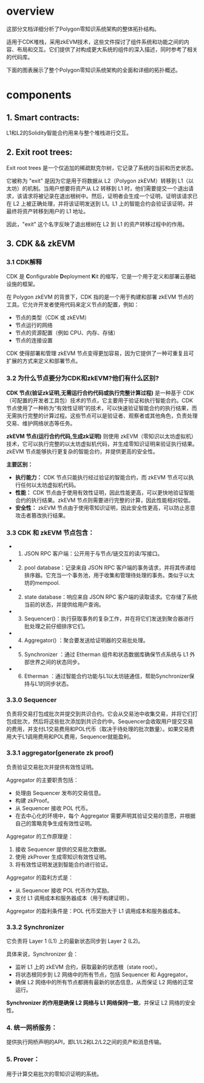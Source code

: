 # overview

这部分文档详细分析了Polygon零知识系统架构的整体拓扑结构。

适用于CDK堆栈，采用zkEVM技术，这些文件探讨了组件系统和功能之间的内容、布局和交互。它们提供了对构成更大系统的组件的深入描述，同时参考了相关的代码库。

下面的图表展示了整个Polygon零知识系统架构的全面和详细的拓扑概述。

# components

## 1. Smart contracts: 

L1和L2的Solidity智能合约用来与整个堆栈进行交互。

## 2. Exit root trees:

Exit root trees 是一个仅追加的稀疏默克尔树，它记录了系统的当前和历史状态。

它被称为 "exit" 是因为它是用于将数据从 L2（Polygon zkEVM）转移到 L1（以太坊）的机制。当用户想要将资产从 L2 转移到 L1 时，他们需要提交一个退出请求，该请求将被记录在退出根树中。然后，证明者会生成一个证明，证明该请求已在 L2 上被正确处理，并将该证明发送到 L1。L1 上的智能合约会验证该证明，并最终将资产转移到用户的 L1 地址。

因此，"exit" 这个名字反映了退出根树在 L2 到 L1 的资产转移过程中的作用。

## 3. CDK && zkEVM

### 3.1 CDK解释

CDK 是 **C**onfigurable **D**eployment **K**it 的缩写，它是一个用于定义和部署云基础设施的框架。

在 Polygon zkEVM 的背景下，CDK 指的是一个用于构建和部署 zkEVM 节点的工具。它允许开发者使用代码来定义节点的配置，例如：

* 节点的类型（CDK 或 zkEVM）
* 节点运行的网络
* 节点的资源配置（例如 CPU、内存、存储）
* 节点的连接设置

CDK 使得部署和管理 zkEVM 节点变得更加容易，因为它提供了一种可重复且可扩展的方式来定义和部署节点。

### 3.2 为什么节点要分为CDK和zkEVM?他们有什么区别?

**CDK 节点(验证zk证明,无需运行合约代码或执行完整计算过程)** 是一种基于 CDK（可配置的开发者工具包）技术的节点，它主要用于验证和执行智能合约。CDK 节点使用了一种称为“有效性证明”的技术，可以快速验证智能合约的执行结果，而无需执行完整的计算过程。这些节点可以是验证者、观察者或其他角色，负责处理交易、维护网络状态等任务。

**zkEVM 节点(运行合约代码,生成zk证明)** 则使用 zkEVM（零知识以太坊虚拟机）技术，它可以执行完整的以太坊虚拟机代码，并生成零知识证明来验证执行结果。zkEVM 节点能够执行更复杂的智能合约，并提供更高的安全性。

**主要区别：**

* **执行能力：** CDK 节点只能执行经过验证的智能合约，而 zkEVM 节点可以执行任何以太坊虚拟机代码。
* **性能：** CDK 节点由于使用有效性证明，因此性能更高，可以更快地验证智能合约的执行结果。zkEVM 节点则需要进行完整的计算，因此性能相对较低。
* **安全性：** zkEVM 节点由于使用零知识证明，因此安全性更高，可以防止恶意攻击者篡改执行结果。

### 3.3 CDK 和 zkEVM 节点包含：

* 1. JSON RPC 客户端：公开用于与节点/链交互的读/写接口。
* 2. pool database：记录来自 JSON RPC 客户端的事务请求，并将其传递给排序器。它充当一个事务池，用于收集和管理待处理的事务。类似于以太坊的mempool.
* 2. state database：响应来自 JSON RPC 客户端的读取请求。它存储了系统当前的状态，并提供给用户查询。
* 3. Sequencer()：执行获取事务的复杂工作，并在将它们发送到聚合器进行批处理之前仔细排序它们。
* 4. Aggregator() ：聚合要发送给证明器的交易批处理。
* 5. Synchronizer ：通过 Etherman 组件和状态数据库确保节点系统与 L1 外部世界之间的状态同步。
* 6. Etherman ：通过智能合约功能与L1以太坊链通信，帮助Synchronizer保持与L1的同步状态。


### 3.3.0 Sequencer

负责将交易打包成批次并提交到共识合约。它会从交易池中收集交易，并将它们打包成批次，然后将这些批次添加到共识合约中。Sequencer会收取用户提交交易的费用，并支付L1交易费用和POL代币（取决于待处理的批次数量）。如果交易费用大于L1调用费用和POL费用，Sequencer就能盈利。


### 3.3.1 aggregator(generate zk proof)

负责验证交易批次并提供有效性证明。

Aggregator 的主要职责包括：

* 处理由 Sequencer 发布的交易信息。
* 构建 zkProof。
* 从 Sequencer 接收 POL 代币。
* 在去中心化的环境中，每个 Aggregator 需要声明其验证交易的意愿，并根据自己的策略竞争生成有效性证明。

Aggregator 的工作原理是：

1. 接收 Sequencer 提供的交易批次数据。
2. 使用 zkProver 生成零知识有效性证明。
3. 将有效性证明发送到智能合约进行验证。

Aggregator 的盈利方式是：

* 从 Sequencer 接收 POL 代币作为奖励。
* 支付 L1 调用成本和服务器成本（用于构建证明）。

Aggregator 的盈利条件是：POL 代币奖励大于 L1 调用成本和服务器成本。


### 3.3.2 Synchronizer

它负责将 Layer 1 (L1) 上的最新状态同步到 Layer 2 (L2)。

具体来说，Synchronizer 会：

* 监听 L1 上的 zkEVM 合约，获取最新的状态根（state root）。
* 将状态根同步到 L2 网络中的所有节点，包括 Sequencer 和 Aggregator。
* 确保 L2 网络中的所有节点都拥有最新的状态信息，从而保证 L2 网络的正常运行。

**Synchronizer 的作用是确保 L2 网络与 L1 网络保持一致**，并保证 L2 网络的安全性。

### 4. 统一网桥服务：

提供执行网桥声明的API，即L1/L2和L2/L2之间的资产和消息传输。

### 5. Prover：

用于计算交易批次的零知识证明的系统。


